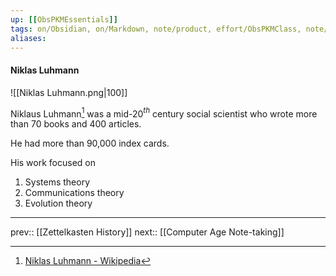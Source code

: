 ```yaml
---
up: [[ObsPKMEssentials]]
tags: on/Obsidian, on/Markdown, note/product, effort/ObsPKMClass, note/reference
aliases: 
---
```

#### Niklas Luhmann

![[Niklas Luhmann.png|100]]

Niklaus Luhmann[^Nick] was a mid-20$^{th}$ century social scientist who wrote more than 70 books and 400 articles.

He had more than 90,000 index cards.

His work focused on 
1. Systems theory
2. Communications theory
3. Evolution theory

[^Nick]: [Niklas Luhmann - Wikipedia](https://en.wikipedia.org/wiki/Niklas_Luhmann)

---

prev:: [[Zettelkasten History]]
next:: [[Computer Age Note-taking]]
